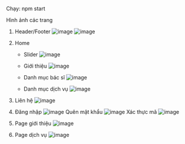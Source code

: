 Chạy: npm start

Hình ảnh các trang
1. Header/Footer
![image](https://github.com/user-attachments/assets/9f2c0ab9-be6e-435e-a31c-561263ec8034)
![image](https://github.com/user-attachments/assets/65c5ff4f-0923-491b-9a4f-cfad5dea1c88)

2. Home
   - Slider
  ![image](https://github.com/user-attachments/assets/df21a33a-f165-4c7a-945c-e2476f3cd30d)

   - Giới thiệu
![image](https://github.com/user-attachments/assets/8936987c-268d-4f47-90f7-e2372c69642a)

   - Danh mục bác sĩ
 ![image](https://github.com/user-attachments/assets/2ed950fe-197d-4702-a4b9-f7ef75bd3236)

   - Danh mục dịch vụ
  ![image](https://github.com/user-attachments/assets/7d5c5929-35e3-4b8d-a00c-94cbfde4b37c)

3. Liên hệ
![image](https://github.com/user-attachments/assets/6fca8c80-71c0-420c-807f-c87048ec71bd)

4. Đăng nhập
![image](https://github.com/user-attachments/assets/f4311cb7-a494-4f48-be8e-ac9f2ea5047c)
   Quên mật khẩu
   ![image](https://github.com/user-attachments/assets/637b5f1a-a6d9-4bff-8724-8dfef2faae4e)
   Xác thực mã
   ![image](https://github.com/user-attachments/assets/2c3667d6-ee0a-4a36-b888-8f6db3f9f772)

6. Page giới thiệu
![image](https://github.com/user-attachments/assets/0e1a7738-6f8a-4000-90f7-1e2e606a2dc8)
7. Page dịch vụ
![image](https://github.com/user-attachments/assets/bf638f40-e9e1-43c0-aff9-1be85081bab6)


